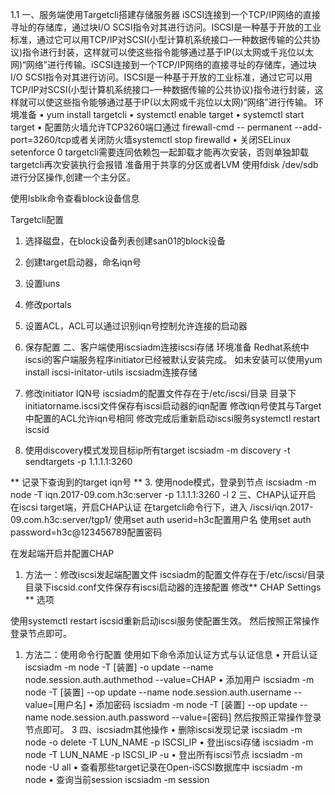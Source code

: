 1.1	一、服务端使用Targetcli搭建存储服务器
iSCSI连接到一个TCP/IP网络的直接寻址的存储库，通过块I/O SCSI指令对其进行访问。ISCSI是一种基于开放的工业标准，通过它可以用TCP/IP对SCSI(小型计算机系统接口–一种数据传输的公共协议)指令进行封装，这样就可以使这些指令能够通过基于IP(以太网或千兆位以太网)“网络”进行传输。iSCSI连接到一个TCP/IP网络的直接寻址的存储库，通过块I/O SCSI指令对其进行访问。ISCSI是一种基于开放的工业标准，通过它可以用TCP/IP对SCSI(小型计算机系统接口–一种数据传输的公共协议)指令进行封装，这样就可以使这些指令能够通过基于IP(以太网或千兆位以太网)“网络”进行传输。
环境准备
•	yum install targetcli
•	systemctl enable target
•	systemctl start target
•	配置防火墙允许TCP3260端口通过 firewall-cmd -- 
permanent --add-port=3260/tcp或者关闭防火墙systemctl 
stop firewalld
•	关闭SELinux setenforce 0
targetcli需要连同依赖包一起卸载才能再次安装，否则单独卸载targetcli再次安装执行会报错
准备用于共享的分区或者LVM
使用fdisk /dev/sdb进行分区操作,创建一个主分区。 
  
使用lsblk命令查看block设备信息 
 
Targetcli配置
1.	选择磁盘，在block设备列表创建san01的block设备 
 
2.	创建target启动器，命名iqn号 
 
3.	设置luns 
 
4.	修改portals 
 
5.	设置ACL，ACL可以通过识别iqn号控制允许连接的启动器 
 
6.	保存配置 
 二、客户端使用iscsiadm连接iscsi存储
环境准备
Redhat系统中iscsi的客户端服务程序initiator已经被默认安装完成。 
如未安装可以使用yum install iscsi-initator-utils
iscsiadm连接存储
1.	修改initiator IQN号 
iscsiadm的配置文件存在于/etc/iscsi/目录 
目录下initiatorname.iscsi文件保存有iscsi启动器的iqn配置 
修改iqn号使其与Target中配置的ACL允许iqn号相同 
修改完成后重新启动iscsi服务systemctl restart iscsid 
 
2.	使用discovery模式发现目标ip所有target 
iscsiadm -m discovery -t sendtargets -p 1.1.1.1:3260 
  
** 记录下查询到的target iqn号 **
3.	使用node模式，登录到节点 
iscsiadm -m node -T iqn.2017-09.com.h3c:server -p 1.1.1.1:3260 -l
2	三、CHAP认证开启
在iscsi target端，开启CHAP认证
在targetcli命令行下，进入 /iscsi/iqn.2017-09.com.h3c:server/tgp1/ 
使用set auth userid=h3c配置用户名 
使用set auth password=h3c@123456789配置密码 
 
在发起端开启并配置CHAP
1. 方法一：修改iscsi发起端配置文件
iscsiadm的配置文件存在于/etc/iscsi/目录 
目录下iscsid.conf文件保存有iscsi启动器的连接配置 
修改** CHAP Settings ** 选项 
 
使用systemctl restart iscsid重新启动iscsi服务使配置生效。 
然后按照正常操作登录节点即可。
1. 方法二：使用命令行配置
使用如下命令添加认证方式与认证信息
•	开启认证 
iscsiadm -m node -T [装置] -o update --name node.session.auth.authmethod --value=CHAP
•	添加用户 
iscsiadm -m node -T [装置] --op update --name node.session.auth.username --value=[用户名]
•	添加密码 
iscsiadm -m node -T [装置] --op update --name node.session.auth.password --value=[密码]
然后按照正常操作登录节点即可。
3	四、iscsiadm其他操作
•	删除iscsi发现记录 
iscsiadm -m node -o delete -T LUN_NAME -p ISCSI_IP
•	登出iscsi存储 
iscsiadm -m node -T LUN_NAME -p ISCSI_IP -u
•	登出所有iscsi节点 
iscsiadm -m node -U all
•	查看那些target记录在Open-iSCSI数据库中 
iscsiadm -m node
•	查询当前session 
iscsiadm -m session
